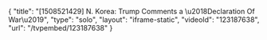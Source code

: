 {
    "title": "[1508521429] N. Korea: Trump Comments a \u2018Declaration Of War\u2019",
    "type": "solo",
    "layout": "iframe-static",
    "videoId": "123187638",
    "url": "\/tvpembed\/123187638"
}